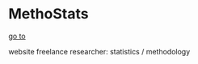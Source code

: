 # MethoStats

<a href="http://wcools.github.io/MethoStats/service.html">go to</a>

website freelance researcher: statistics / methodology
